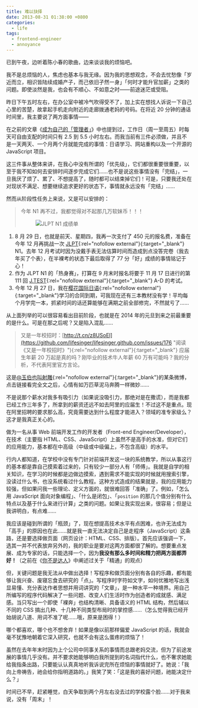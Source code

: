```yaml
---
title: 难以抉择
date: 2013-08-31 01:38:00 +0800
categories:
  - life
tags:
  - frontend-engineer
  - annoyance
---
```

已到午夜，边听着陈小春的歌曲，边来谈谈我的烦恼吧。

我不是总烦恼的人，焦虑也基本与我无缘。因为我的思想观念，不会去忧愁像「岁近而立，相识皆陆续成婚产子，而己依旧孑然一身」「何时才能升官加薪」之类的问题。即使淡然是我，也会有不顺心、不如意之时——前途迷茫或受阻。

昨日下午五时左右，在办公室中被冷气吹得受不了，加上实在想找人诉说一下自己心里的苦楚，故拿起手机走向附近的走廊拨通老妈的号码。在将近 20 分钟的通话时间里，我主要说了两方面事情——

在之前的文章《<a href="/posts/self-management/" title="阅读文章《成为自己的「管理者」》">成为自己的「管理者」</a>》中也提到过，工作日（周一至周五）时每天可自由支配的时间只有 2.5 到 5.5 小时左右。而我当前有三件必须做，并且不是一天两天、一个月两个月就能完成的事情：日语学习、网站重构以及一个开源的 JavaScript 项目。

这三件事从整体来讲，在我心中没有所谓的「优先级」，它们都很重要很重要，以至于我不知如何去安排时间逐步完成它们……也不是说这些事情没有「完结」，一旦我厌了烦了、累了、不想提高了，随时都可以结束掉它们！可是，只要我还处在对现状不满足、想要继续追求更好的状态下，事情就永远没有「完结」……

然而从阶段性任务上来说，又是可以安排的：

> 今年 N1 再不过，我都觉得对不起那几万软妹币！！！
>
> <figure><div><img src="{{ 'posts/20130831/report-of-n1.jpg' | asset_path }}" alt="JLPT N1 成绩单"></div></figure>

1. 8 月 29 日，也就是前天、星期四，我再一次支付了 450 元的报名费，准备在今年 12 月再挑战一次 [JLPT](http://www.jlpt.jp/ "日本語能力試験 JLPT"){:rel="nofollow external"}{:target="_blank"} N1。去年 12 月考试时因为没戴手表无法估算时间而造成到点没答完卷（我去年买了个表），在半裸考的状态下最后取得了 77 分「好」成绩的事情铭记于心！
2. 作为 JLPT N1 的「热身赛」，打算在 9 月末时报名将要于 11 月 17 日进行的第 111 回 [J.TEST](http://j-test.jp/ "J.TEST 実用日本語検定"){:rel="nofollow external"}{:target="_blank"} A-D 的考试。
3. 今年 12 月 27 日，我在[樱花国际日语](http://www.sakurajp.com.cn/ "樱花国际日语官方网站"){:rel="nofollow external"}{:target="_blank"}学习的合同到期，可我现在还有三本教材没有学！平均每个月学完一本，抓紧时间的话还算能够在满期之前全部修完，不然就亏了……

从上面列举的可以很容易看出目前阶段，也就是在 2014 年的元旦到来之前最重要的是什么。可是在那之后呢？又是陷入混乱……

> 又是一年校招时：[http://t.cn/z8USoEl](https://github.com/lifesinger/lifesinger.github.com/issues/176 "阅读《又是一年校招时》"){:rel="nofollow external"}{:target="_blank"} 应届生年薪 20 万起是真的吗？刚毕业的技术牛人年薪 60 万有可能吗？我的分析，不代表阿里官方言论。

这是[@玉伯也叫射雕](http://weibo.com/lifesinger "查看玉伯的新浪微博"){:rel="nofollow external"}{:target="_blank"}的某条微博，点击链接看完全文之后，心情有如万匹草泥马奔腾一样微妙……

不是说那个薪水对我多有吸引力（如果说没吸引力，那绝对是在撒谎），而是我都已经工作三年多了，所拿到的薪资还远不如去阿里的应届生！不过这不是重点。现在阿里招聘的要求那么高，究竟需要达到什么程度才能进入？领域的准专家级么？这才是我真正关心的。

做为一名从事 Web 前端开发工作的开发者（Front-end Engineer/Developer），在技术（主要指 HTML、CSS、JavaScript）上虽然不是高手的水准，但对它们的应用能力，基本都在中高级（中级或中级偏上，不包含高级）的水平。

行内人都知道，在学校中没有专门针对前端开发这一块的系统教学，所以从事这行的基本都是靠自己摸索着过来的，只有较少一部分人有「师傅」。我就是自学的相关知识，在学习的时候都是边做边摸索，遇到需求不能实现的时候就用搜索引擎，没读过什么书，也没系统看过什么教程。这种方式造成的结果就是，我的应用能力较强，但如果问我一些理论、定义方面的，就很难回答「准确」了。例如，「怎么用 JavaScript 面向对象编程」、「什么是闭包」、「`position` 的那几个值分别有什么特点以及基于什么来进行计算」之类的问题。如果让我实现出来，很容易；但是让我讲明白，有点难……

我应该是碰到所谓的「瓶颈」了，现在想提高技术水平有点困难，也许无法成为「高手」的原因也在此……就是我一直无法决定自己是走程序（JavaScript）这条路，还是要选择做页面（网页设计：HTML、CSS、排版）。首先应该强调一下，选其一并不代表放弃另外的，我的职业是要对这两方面都很了解的。想要重点发展、成为专家的话，只能选择一个，因为**我没有那么多时间和精力把两方面都弄好！**（之前在《[你不是达人](/posts/you-are-not-master/ "阅读文章《你不是达人》")》中阐述过关于「精通」的观点）

但，关键问题是我无法从中做出选择！写程序和做页面分别有各自的乐趣，都有能够让我兴奋、废寝忘食去研究的「点」。写程序时字符如文字，如何优雅地写出浅显易懂、充分表达作者思想并用词讲究的「文章」，是一种水平一种境界。用自己所编写的程序代码解决了一些问题、改变人们生活时作为创造者的成就感、满足感。当只写出一个即使「裸奔」也结构清晰、具备语义的 HTML 结构，然后辅以不同的 CSS 搞出几种、十几种不同类型布局时的掌控感……（怎么觉得我已经开始胡说八道、用词不准了呢……哦，原来是困得！）

哪个都喜欢，哪个也不想舍弃！如果是像以前那样偏爱 JavaScript 的话，我就会毫不犹豫地朝着它深入研究，也就不会有这么蛋疼的烦恼了！

虽然在去年年末时因为上个公司中同事关系的事情而总跟老妈交流，但为了前途发展的事情几乎没有。并不要求她能够明白我所提到的名词指代什么，也不奢求她能给我指条出路，只要能认认真真地听我诉说完所在烦恼的事情就好了。她说：「我向上帝祷告，祂会给你指明道路的。」我笑了笑：「这是我的喜好问题，祂能决定什么？」

时间已不早，赶紧睡觉，白天争取到两个月左右没去过的学校露个脸……对于我来说，没有「周末」！
